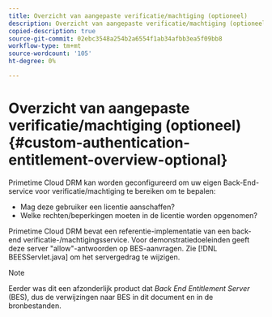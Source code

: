 ```yaml
---
title: Overzicht van aangepaste verificatie/machtiging (optioneel)
description: Overzicht van aangepaste verificatie/machtiging (optioneel)
copied-description: true
source-git-commit: 02ebc3548a254b2a6554f1ab34afbb3ea5f09bb8
workflow-type: tm+mt
source-wordcount: '105'
ht-degree: 0%

---
```


# Overzicht van aangepaste verificatie/machtiging (optioneel){#custom-authentication-entitlement-overview-optional}

Primetime Cloud DRM kan worden geconfigureerd om uw eigen Back-End-service voor verificatie/machtiging te bereiken om te bepalen:

* Mag deze gebruiker een licentie aanschaffen?
* Welke rechten/beperkingen moeten in de licentie worden opgenomen?

Primetime Cloud DRM bevat een referentie-implementatie van een back-end verificatie-/machtigingsservice. Voor demonstratiedoeleinden geeft deze server &quot;allow&quot;-antwoorden op BES-aanvragen. Zie [!DNL BEESServlet.java] om het servergedrag te wijzigen.

>[!NOTE]
>
>Eerder was dit een afzonderlijk product dat *Back End Entitlement Server* (BES), dus de verwijzingen naar BES in dit document en in de bronbestanden.
